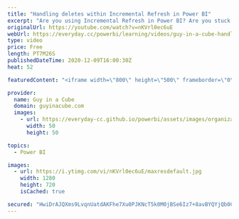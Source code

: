 ```yaml
---
title: "Handling deletes within Incremental Refresh in Power BI"
excerpt: "Are you using Incremental Refresh in Power BI? Are you stuck with how to handle deletes? Patrick has a great technique you can use to not only handle deletes, but also more easily handle updates with your partitions.  Download sample: https://guyinacu.be/handledeletessample  📢 Become a member: https://guyinacu.be/membership"
originalUrl: https://youtube.com/watch?v=nKVrl0ec6uE
webUrl: https://everyday.cc/powerbi/learning/videos/guy-in-a-cube-handling-deletes-within-incremental-refresh-in-power-bi/
type: video
price: Free
length: PT7M26S
publishedDateTime: 2020-12-09T16:00:30Z
heat: 52

featuredContent: "<iframe width=\"800\" height=\"500\" frameborder=\"0\" src=\"https://www.youtube.com/embed/nKVrl0ec6uE\" allow=\"accelerometer; autoplay; encrypted-media; gyroscope; picture-in-picture\" allowfullscreen></iframe>"

provider:
  name: Guy in a Cube
  domain: guyinacube.com
  images:
    - url: https://everyday-cc.github.io/powerbi/assets/images/organizations/guyinacube.com-50x50.jpg
      width: 50
      height: 50

topics:
  - Power BI

images:
  - url: https://i.ytimg.com/vi/nKVrl0ec6uE/maxresdefault.jpg
    width: 1280
    height: 720
    isCached: true

secured: "HwiDrAJQXms9LvqnUatdAKFhe7Xu0PJKNcT5k0M0jBSe6Iz7+8avBYQYjQb0CRo5kEBOaxnXprUrZsLG4yLwus+ogfVuoGsrjXfvYMVo07aXkrukn2cvOex8VA4L1wnfN/lk7qbd238F2/HD5aBtPcPAsNHaG/pHVhz0plzQCAEk4FYpXPokYPqcFzIluU48Tk3PzS3qokylWMMbwLsgFeQZpn4cW5bSRhhRjX0AdPWA841wPEy4e7nAr5OnJdbjr24DeRvip+Br2DUvpfTmuK9LaOaM/mcwnwh6DCwtaJmWh64h7EgNsy9iS4+J/jsuP8ayLfrIZywFQ0DYPxOlUc4Uhtx38yIeytVHr2FIdYCN+3MNQ/Reg5Ynq3xeAoyK8Owia+oasI2wAMwpkpsjeB6qfO+YajeGX0fWVrntpcU=;gSFK+lG1hXNJ4EohI9Wvxw=="
---
```


